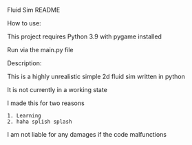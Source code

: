 Fluid Sim README


How to use:


  This project requires Python 3.9 with pygame installed
  
  Run via the main.py file


Description:


  This is a highly unrealistic simple 2d fluid sim written in python
  
  It is not currently in a working state
  
  I made this for two reasons
  
    1. Learning
    2. haha splish splash
  
I am not liable for any damages if the code malfunctions
